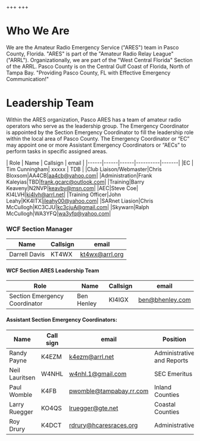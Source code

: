 +++
+++

# Who We Are
We are the Amateur Radio Emergency Service ("ARES") team in Pasco County, Florida. "ARES" is part of the "Amateur Radio Relay League" ("ARRL"). Organizationally, we are part of the "West Central Florida" Section of the ARRL. Pasco County is on the Central Gulf Coast of Florida, North of Tampa Bay.
"Providing Pasco County, FL with Effective Emergency Communication!"


# Leadership Team
Within the ARES organization, Pasco ARES has a team of amateur radio operators who serve as the leadership group. The Emergency Coordinator is appointed by the Section Emergency Coordinator to fill the leadership role within the local area of Pasco County. The Emergency Coordinator or “EC” may appoint one or more Assistant Emergency Coordinators or “AECs” to perform tasks in specific assigned areas.

| Role | Name | Callsign | email |
|------|------|------|----------|-------|
|EC | Tim Cunningham| xxxxx | TDB |
|Club Liaison/Webmaster|Chris Bloxsom|AA4CB|aa4cb@yahoo.com|
|Administration|Frank Kaleyias|TBD|frank.gcarc@outlook.com|
|Training|Barry Keaveny|N2NVP|keavbv@msn.com|
|AEC|Steve Coe| KI4LVH|ki4lvh@arrl.net|
|Training Officer|John Leahy|KK4ITX|jleahy00@yahoo.com|
|SARnet Liasion|Chris McCullogh|KC3CJU|kc3cjuA@gmail.com|
|Skywarn|Ralph McCullogh|WA3YFQ|wa3yfq@yahoo.com|



### WCF Section Manager
| Name | Callsign | email |
|------|----------|-------|
|Darrell Davis|KT4WX|kt4wx@arrl.org|

#### WCF Section ARES Leadership Team
| Role | Name| Callsign | email |
|------|-----|----------|-------|
|Section Emergency Coordinator|Ben Henley|KI4IGX|ben@bhenley.com|


#### Assistant Section Emergency Coordinators:

| Name | Call sign | email | Position |
|------|-----------|-------|--------------|
| Randy Payne | K4EZM | k4ezm@arrl.net | Administrative and Reports |
| Neil Lauritsen | W4NHL | w4nhl.1@gmail.com | SEC Emeritus |
|Paul Womble | K4FB | pwomble@tampabay.rr.com |  Inland Counties|
|Larry Ruegger | KO4QS | lruegger@gte.net | Coastal Counties |
|Roy Drury | K4DCT | rdrury@hcaresraces.org | Administrative |